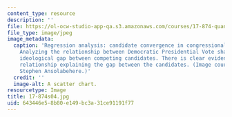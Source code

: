 ```yaml
---
content_type: resource
description: ''
file: https://ol-ocw-studio-app-qa.s3.amazonaws.com/courses/17-874-quantitative-research-methods-multivariate-spring-2004/643446e58b80e149bc3a31ce91191f77_17-874s04.jpg
file_type: image/jpeg
image_metadata:
  caption: 'Regression analysis: candidate convergence in congressional elections.
    Analyzing the relationship between Democratic Presidential Vote share and the
    ideological gap between competing candidates. There is clear evidence of a non-linear
    relationship explaining the gap between the candidates. (Image courtesy of Prof.
    Stephen Ansolabehere.)'
  credit: ''
  image-alt: A scatter chart.
resourcetype: Image
title: 17-874s04.jpg
uid: 643446e5-8b80-e149-bc3a-31ce91191f77
---
```

